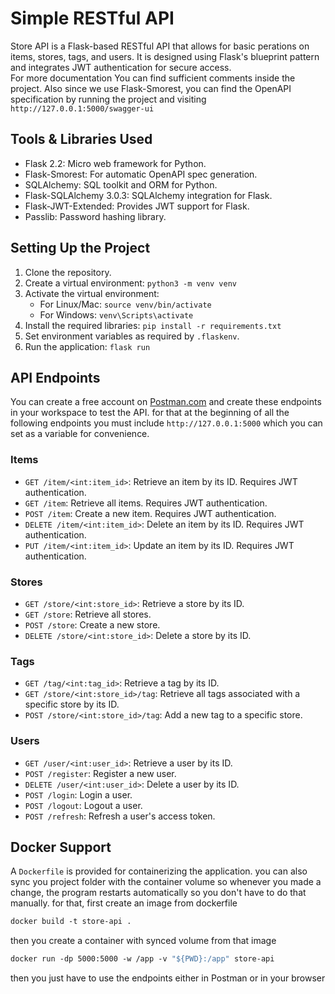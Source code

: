
# Simple RESTful API

Store API is a Flask-based RESTful API that allows for basic perations 
on items, stores, tags, and users. It is designed using Flask's blueprint
pattern and integrates JWT authentication for secure access.  
For more documentation You can find sufficient comments inside the project. Also since we use Flask-Smorest, you can find the OpenAPI specification 
by running the project and visiting `http://127.0.0.1:5000/swagger-ui`

## Tools & Libraries Used

- Flask 2.2: Micro web framework for Python.
- Flask-Smorest: For automatic OpenAPI spec generation.
- SQLAlchemy: SQL toolkit and ORM for Python.
- Flask-SQLAlchemy 3.0.3: SQLAlchemy integration for Flask.
- Flask-JWT-Extended: Provides JWT support for Flask.
- Passlib: Password hashing library.

## Setting Up the Project

1. Clone the repository.
2. Create a virtual environment: `python3 -m venv venv`
3. Activate the virtual environment: 
    - For Linux/Mac: `source venv/bin/activate`
    - For Windows: `venv\Scripts\activate`
4. Install the required libraries: `pip install -r requirements.txt`
5. Set environment variables as required by `.flaskenv`.
6. Run the application: `flask run`

## API Endpoints
You can create a free account on [Postman.com](https://www.postman.com/) and
create these endpoints in your workspace to test the API. for that at the beginning of all the
following endpoints you must include `http://127.0.0.1:5000` which you can set as a variable 
for convenience.

### Items

- `GET /item/<int:item_id>`: Retrieve an item by its ID. Requires JWT authentication.
- `GET /item`: Retrieve all items. Requires JWT authentication.
- `POST /item`: Create a new item. Requires JWT authentication.
- `DELETE /item/<int:item_id>`: Delete an item by its ID. Requires JWT authentication.
- `PUT /item/<int:item_id>`: Update an item by its ID. Requires JWT authentication.

### Stores

- `GET /store/<int:store_id>`: Retrieve a store by its ID.
- `GET /store`: Retrieve all stores.
- `POST /store`: Create a new store.
- `DELETE /store/<int:store_id>`: Delete a store by its ID.

### Tags

- `GET /tag/<int:tag_id>`: Retrieve a tag by its ID.
- `GET /store/<int:store_id>/tag`: Retrieve all tags associated with a specific store by its ID.
- `POST /store/<int:store_id>/tag`: Add a new tag to a specific store.

### Users

- `GET /user/<int:user_id>`: Retrieve a user by its ID.
- `POST /register`: Register a new user.
- `DELETE /user/<int:user_id>`: Delete a user by its ID.
- `POST /login`: Login a user.
- `POST /logout`: Logout a user.
- `POST /refresh`: Refresh a user's access token.

## Docker Support

A `Dockerfile` is provided for containerizing the application. you can also sync you project folder
with the container volume so whenever you made a change, the program restarts automatically
so you don't have to do that manually. for that, first create an image from dockerfile
```dockerfile
docker build -t store-api .
```
then you create a container with synced volume from that image
```dockerfile
docker run -dp 5000:5000 -w /app -v "${PWD}:/app" store-api
```
then you just have to use the endpoints either in Postman or in your browser
